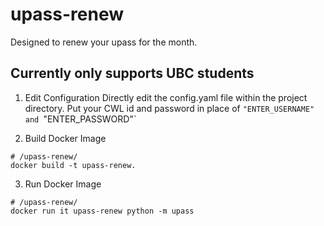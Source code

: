 # upass-renew

Designed to renew your upass for the month. 

## Currently only supports UBC students 
1. Edit Configuration
Directly edit the config.yaml file within the project directory.
Put your CWL id and password in place of `"ENTER_USERNAME" and `"ENTER_PASSWORD"`

2. Build Docker Image
```
# /upass-renew/
docker build -t upass-renew.
```

3. Run Docker Image
```
# /upass-renew/
docker run it upass-renew python -m upass
```
